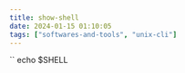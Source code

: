 ```yaml
---
title: show-shell
date: 2024-01-15 01:10:05
tags: ["softwares-and-tools", "unix-cli"]
---
```

``
echo $SHELL
```

